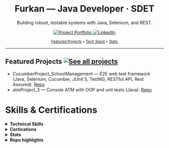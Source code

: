 <div align="center">

  <h1>Furkan — Java Developer · SDET</h1>
  <p>Building robust, testable systems with Java, Selenium, and REST.</p>

  <p>
    <a href="https://de-furkan.github.io/links/" target="_blank" rel="noopener noreferrer" title="See all projects">
      <img src="https://img.shields.io/badge/Project%20Portfolio-1F6FEB?style=for-the-badge&logo=github&logoColor=white" alt="Project Portfolio">
    </a>
    <a href="https://www.linkedin.com/in/furkan-o" target="_blank" rel="noopener noreferrer" title="Connect on LinkedIn">
      <img src="https://img.shields.io/badge/LinkedIn-0A66C2?style=for-the-badge&logo=linkedin&logoColor=white" alt="LinkedIn">
    </a>
  </p>
  
  <p>
    <sup><a href="#featured-projects">Featured Projects</a> • <a href="#tech-stack">Tech Stack</a> • <a href="#stats">Stats</a></sup>
  </p>
</div>

<hr>

<!-- A shorter introduction to some of my projects -->
<section id="featured-projects">
  <h2>
    Featured Projects 
    <a href="https://de-furkan.github.io/links/" align="right">
    <img alt="See all projects" 
         src="https://img.shields.io/badge/See%20all%20projects%20%E2%86%92-1F6FEB?style=for-the-badge&logo=github&logoColor=white">
  </a>
  </h2> 
  
- CucumberProject_SchoolManagement — E2E web test framework (Java, Selenium, Cucumber, JUnit 5, TestNG, RESTful API, Rest Assured). [Repo](https://github.com/de-furkan/CucumberProject_SchoolManagement)
- atmProject_3 — Console ATM with OOP and unit tests (Java). [Repo](https://github.com/de-furkan/atmProject_3)
  
</section>

<section id="tech-stack"></section>
<h1>Skills &amp; Certifications</h1>
<!-- A list of tech stack with icons + Certs -->
<details>
  <summary><b>Technical Skills</b></summary>

  ### Programming
  ![Java 17](https://img.shields.io/badge/Java%2017-007396?style=for-the-badge&logo=openjdk&logoColor=white)
  ![JavaScript](https://img.shields.io/badge/JavaScript-F7DF1E?style=for-the-badge&logo=javascript&logoColor=000)
  ![SQL](https://img.shields.io/badge/SQL-025E8C?style=for-the-badge)
  ![RESTful APIs](https://img.shields.io/badge/RESTful%20APIs-00A3A3?style=for-the-badge)
  
  ### Database & Integration
  ![PostgreSQL](https://img.shields.io/badge/PostgreSQL-336791?style=for-the-badge&logo=postgresql&logoColor=white)
  ![JDBC](https://img.shields.io/badge/JDBC-007396?style=for-the-badge)
  
  ### APIs & Docs
  ![OpenAPI](https://img.shields.io/badge/OpenAPI-6BA539?style=for-the-badge&logo=openapiinitiative&logoColor=white)
  ![Swagger](https://img.shields.io/badge/Swagger-85EA2D?style=for-the-badge&logo=swagger&logoColor=000)
  ![JSON](https://img.shields.io/badge/JSON-333333?style=for-the-badge)
  
  ### Testing
  ![Selenium](https://img.shields.io/badge/Selenium-43B02A?style=for-the-badge&logo=selenium&logoColor=white)
  ![JUnit 5](https://img.shields.io/badge/JUnit%205-25A162?style=for-the-badge&logo=junit5&logoColor=white)
  ![TestNG](https://img.shields.io/badge/TestNG-DB6637?style=for-the-badge)
  ![Cucumber](https://img.shields.io/badge/Cucumber-23D96C?style=for-the-badge&logo=cucumber&logoColor=white)
  ![Postman](https://img.shields.io/badge/Postman-FF6C37?style=for-the-badge&logo=postman&logoColor=white)
  ![REST Assured](https://img.shields.io/badge/REST%20Assured-0FAE4B?style=for-the-badge)
  
  ### Tools
  ![Git](https://img.shields.io/badge/Git-F05032?style=for-the-badge&logo=git&logoColor=white)
  ![GitHub](https://img.shields.io/badge/GitHub-181717?style=for-the-badge&logo=github&logoColor=white)
  ![Jira](https://img.shields.io/badge/Jira-0052CC?style=for-the-badge&logo=jira&logoColor=white)
  ![Xray](https://img.shields.io/badge/Xray-1C8D73?style=for-the-badge)
  ![Maven](https://img.shields.io/badge/Maven-C71A36?style=for-the-badge&logo=apachemaven&logoColor=white)
  ![GitHub Actions](https://img.shields.io/badge/GitHub%20Actions-2088FF?style=for-the-badge&logo=githubactions&logoColor=white)
  
  ### Methodologies
  ![Agile](https://img.shields.io/badge/Agile-009FDA?style=for-the-badge)
  ![Scrum](https://img.shields.io/badge/Scrum-6DB33F?style=for-the-badge)
  ![BDD](https://img.shields.io/badge/BDD-0E8A16?style=for-the-badge)
  ![TDD](https://img.shields.io/badge/TDD-5B8CFF?style=for-the-badge)
  
  ### Web
  ![HTML5](https://img.shields.io/badge/HTML5-E34F26?style=for-the-badge&logo=html5&logoColor=white)
  ![CSS3](https://img.shields.io/badge/CSS3-1572B6?style=for-the-badge&logo=css3&logoColor=white)
  ![SCSS](https://img.shields.io/badge/SCSS-CC6699?style=for-the-badge&logo=sass&logoColor=white)
  ![XML](https://img.shields.io/badge/XML-006699?style=for-the-badge)
  
  ### Languages
  ![English](https://img.shields.io/badge/English-1E90FF?style=for-the-badge)
  ![Turkish](https://img.shields.io/badge/Turkish%20(Native)-E30A17?style=for-the-badge)
  
</details>

<details>
  <summary><b>Certications</b></summary>

  <table>
    <tr>
      <td><img width="1150" height="814" alt="image" src="https://github.com/user-attachments/assets/6dff3897-f427-47eb-8064-66f71280f7d3" /></td>
      <td><img width="1154" height="814" alt="image" src="https://github.com/user-attachments/assets/2b685d1f-51b4-4073-b367-f3cecd79078e" /></td>
    </tr>
    <tr>
      <td><img width="601" height="465" alt="image" src="https://github.com/user-attachments/assets/b3a021bc-9d17-4cf9-a465-fcbb73278caf" /></td>
      <td><img width="600" height="466" alt="image" src="https://github.com/user-attachments/assets/cefdbf52-b23c-47eb-bb44-110c7e2a63c2" /></td>
    </tr>
    <tr>
      <td><img width="601" height="467" alt="image" src="https://github.com/user-attachments/assets/9f2ab341-405d-48ef-9d95-23c80439c598" /></td>
      <td><img width="601" height="466" alt="image" src="https://github.com/user-attachments/assets/336a6f07-9b21-47fb-9c27-6ac77cc824b0" /></td>
    </tr>
    <tr>
      <td><img width="905" height="671" alt="image" src="https://github.com/user-attachments/assets/258430c4-5f59-49a9-9158-0c35cee60814" /></td>
    </tr>
  </table>

</details>

<section id="stats"></section>
<details>
  <summary><b>Stats</b></summary>

![Furkan’s GitHub stats](https://github-readme-stats.vercel.app/api?username=de-furkan&show_icons=true&hide=issues,contribs&rank_icon=github)

<!-- Top Langs is approximate; hide markup langs if you want -->
![Top Langs](https://github-readme-stats.vercel.app/api/top-langs/?username=de-furkan&layout=compact&hide=html,css)
</details>

<details>
  <summary><b>Repo highlights</b></summary>

  - CucumberProject_SchoolManagement  
  ![Last commit](https://img.shields.io/github/last-commit/de-furkan/CucumberProject_SchoolManagement?style=flat)

  - Atm3_Project
  ![Last commit](https://img.shields.io/github/last-commit/de-furkan/atmProject_3?style=flat)

</details>
